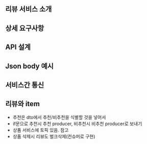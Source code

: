 ## 리뷰 서비스 소개
## 상세 요구사항
## API 설계
## Json body 예시
## 서비스간 통신

## 리뷰와 item
* 추천은 dto에서 추천/비추천을 식별할 것을 넣어서
* if문으로 추천시 추천 producer, 비추천시 비추천 producer로 보내기
* 상품 서비스에 토픽 있음. 참고
* 상품 삭제시 리뷰도 벌크삭제(컨슈머로 구현)